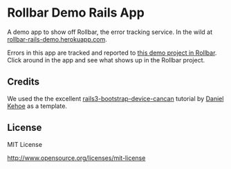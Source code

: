 # Rollbar Demo Rails App

A demo app to show off Rollbar, the error tracking service. In the wild at [rollbar-rails-demo.herokuapp.com](http://rollbar-rails-demo.herokuapp.com/).

Errors in this app are tracked and reported to [this demo project in Rollbar](https://rollbar.com/demo). Click around in the app and see what shows up in the Rollbar project.

## Credits

We used the the excellent [rails3-bootstrap-device-cancan](https://github.com/railsapps/rails3-bootstrap-devise-cancan) tutorial by [Daniel Kehoe](https://github.com/DanielKehoe) as a template.

## License

MIT License

http://www.opensource.org/licenses/mit-license
